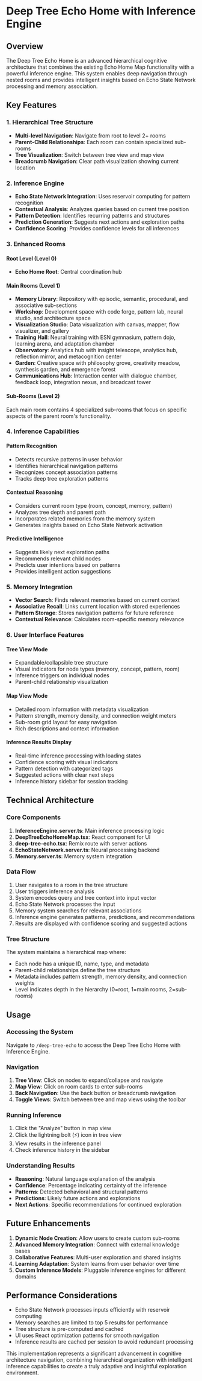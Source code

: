 # Deep Tree Echo Home with Inference Engine

## Overview

The Deep Tree Echo Home is an advanced hierarchical cognitive architecture that combines the existing Echo Home Map functionality with a powerful inference engine. This system enables deep navigation through nested rooms and provides intelligent insights based on Echo State Network processing and memory association.

## Key Features

### 1. Hierarchical Tree Structure
- **Multi-level Navigation**: Navigate from root to level 2+ rooms
- **Parent-Child Relationships**: Each room can contain specialized sub-rooms
- **Tree Visualization**: Switch between tree view and map view
- **Breadcrumb Navigation**: Clear path visualization showing current location

### 2. Inference Engine
- **Echo State Network Integration**: Uses reservoir computing for pattern recognition
- **Contextual Analysis**: Analyzes queries based on current tree position
- **Pattern Detection**: Identifies recurring patterns and structures
- **Prediction Generation**: Suggests next actions and exploration paths
- **Confidence Scoring**: Provides confidence levels for all inferences

### 3. Enhanced Rooms

#### Root Level (Level 0)
- **Echo Home Root**: Central coordination hub

#### Main Rooms (Level 1)
- **Memory Library**: Repository with episodic, semantic, procedural, and associative sub-sections
- **Workshop**: Development space with code forge, pattern lab, neural studio, and architecture space
- **Visualization Studio**: Data visualization with canvas, mapper, flow visualizer, and gallery
- **Training Hall**: Neural training with ESN gymnasium, pattern dojo, learning arena, and adaptation chamber
- **Observatory**: Analytics hub with insight telescope, analytics hub, reflection mirror, and metacognition center
- **Garden**: Creative space with philosophy grove, creativity meadow, synthesis garden, and emergence forest
- **Communications Hub**: Interaction center with dialogue chamber, feedback loop, integration nexus, and broadcast tower

#### Sub-Rooms (Level 2)
Each main room contains 4 specialized sub-rooms that focus on specific aspects of the parent room's functionality.

### 4. Inference Capabilities

#### Pattern Recognition
- Detects recursive patterns in user behavior
- Identifies hierarchical navigation patterns
- Recognizes concept association patterns
- Tracks deep tree exploration patterns

#### Contextual Reasoning
- Considers current room type (room, concept, memory, pattern)
- Analyzes tree depth and parent path
- Incorporates related memories from the memory system
- Generates insights based on Echo State Network activation

#### Predictive Intelligence
- Suggests likely next exploration paths
- Recommends relevant child nodes
- Predicts user intentions based on patterns
- Provides intelligent action suggestions

### 5. Memory Integration
- **Vector Search**: Finds relevant memories based on current context
- **Associative Recall**: Links current location with stored experiences
- **Pattern Storage**: Stores navigation patterns for future reference
- **Contextual Relevance**: Calculates room-specific memory relevance

### 6. User Interface Features

#### Tree View Mode
- Expandable/collapsible tree structure
- Visual indicators for node types (memory, concept, pattern, room)
- Inference triggers on individual nodes
- Parent-child relationship visualization

#### Map View Mode
- Detailed room information with metadata visualization
- Pattern strength, memory density, and connection weight meters
- Sub-room grid layout for easy navigation
- Rich descriptions and context information

#### Inference Results Display
- Real-time inference processing with loading states
- Confidence scoring with visual indicators
- Pattern detection with categorized tags
- Suggested actions with clear next steps
- Inference history sidebar for session tracking

## Technical Architecture

### Core Components

1. **InferenceEngine.server.ts**: Main inference processing logic
2. **DeepTreeEchoHomeMap.tsx**: React component for UI
3. **deep-tree-echo.tsx**: Remix route with server actions
4. **EchoStateNetwork.server.ts**: Neural processing backend
5. **Memory.server.ts**: Memory system integration

### Data Flow

1. User navigates to a room in the tree structure
2. User triggers inference analysis
3. System encodes query and tree context into input vector
4. Echo State Network processes the input
5. Memory system searches for relevant associations
6. Inference engine generates patterns, predictions, and recommendations
7. Results are displayed with confidence scoring and suggested actions

### Tree Structure

The system maintains a hierarchical map where:
- Each node has a unique ID, name, type, and metadata
- Parent-child relationships define the tree structure
- Metadata includes pattern strength, memory density, and connection weights
- Level indicates depth in the hierarchy (0=root, 1=main rooms, 2=sub-rooms)

## Usage

### Accessing the System
Navigate to `/deep-tree-echo` to access the Deep Tree Echo Home with Inference Engine.

### Navigation
1. **Tree View**: Click on nodes to expand/collapse and navigate
2. **Map View**: Click on room cards to enter sub-rooms
3. **Back Navigation**: Use the back button or breadcrumb navigation
4. **Toggle Views**: Switch between tree and map views using the toolbar

### Running Inference
1. Click the "Analyze" button in map view
2. Click the lightning bolt (⚡) icon in tree view
3. View results in the inference panel
4. Check inference history in the sidebar

### Understanding Results
- **Reasoning**: Natural language explanation of the analysis
- **Confidence**: Percentage indicating certainty of the inference
- **Patterns**: Detected behavioral and structural patterns
- **Predictions**: Likely future actions and explorations
- **Next Actions**: Specific recommendations for continued exploration

## Future Enhancements

1. **Dynamic Node Creation**: Allow users to create custom sub-rooms
2. **Advanced Memory Integration**: Connect with external knowledge bases
3. **Collaborative Features**: Multi-user exploration and shared insights
4. **Learning Adaptation**: System learns from user behavior over time
5. **Custom Inference Models**: Pluggable inference engines for different domains

## Performance Considerations

- Echo State Network processes inputs efficiently with reservoir computing
- Memory searches are limited to top 5 results for performance
- Tree structure is pre-computed and cached
- UI uses React optimization patterns for smooth navigation
- Inference results are cached per session to avoid redundant processing

This implementation represents a significant advancement in cognitive architecture navigation, combining hierarchical organization with intelligent inference capabilities to create a truly adaptive and insightful exploration environment.